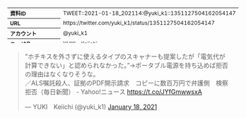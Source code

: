<table style="font-size: 9pt; width: 610px; margin-bottom: 20px; height: 80px;">
<tbody>
    <tr>
        <th align=left>資料ID</th>
        <td align=left>TWEET::2021-01-18_202114:@yuki_k1::1351127504162054147</td>
    </tr>
    <tr>
        <th align=left>URL</th>
        <td align=left>https://twitter.com/yuki_k1/status/1351127504162054147</td>
    </tr>
    <tr>
        <th align=left>アカウント</th>
        <td align=left>@yuki_k1</td>
    </tr>
    <tr>
        <th align=left>ユーザ名</th>
        <td align=left>YUKI　Keiichi</td>
    </tr>
    <tr>
        <th align=left>ツイートの記録日時</th>
        <td align=left>created_at 2022-08-26_0456</td>
    </tr>
</tbody>
</table>
<blockquote class="twitter-tweet" data-width="450"  data-lang="ja"><p lang="ja" dir="ltr">”ホチキスを外さずに使えるタイプのスキャナーも提案したが「電気代が計算できない」と認められなかった。”→ポータブル電源を持ち込めば拒否の理由はなくなりそうな。<br>／ALS嘱託殺人、証拠のPDF開示請求　コピーに数百万円で弁護側　検察拒否（毎日新聞） - Yahoo!ニュース <a href="https://t.co/JYfGmwwsxA">https://t.co/JYfGmwwsxA</a></p>&mdash; YUKI　Keiichi (@yuki_k1) <a href="https://twitter.com/yuki_k1/status/1351127504162054147?ref_src=twsrc%5Etfw">January 18, 2021</a></blockquote>
<script async src="https://platform.twitter.com/widgets.js" charset="utf-8"></script>


